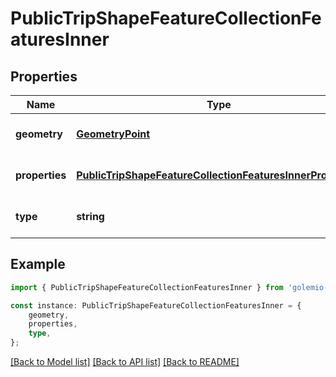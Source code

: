 # PublicTripShapeFeatureCollectionFeaturesInner


## Properties

Name | Type | Description | Notes
------------ | ------------- | ------------- | -------------
**geometry** | [**GeometryPoint**](GeometryPoint.md) |  | [optional] [default to undefined]
**properties** | [**PublicTripShapeFeatureCollectionFeaturesInnerProperties**](PublicTripShapeFeatureCollectionFeaturesInnerProperties.md) |  | [optional] [default to undefined]
**type** | **string** |  | [optional] [default to undefined]

## Example

```typescript
import { PublicTripShapeFeatureCollectionFeaturesInner } from 'golemio-public-transport-api';

const instance: PublicTripShapeFeatureCollectionFeaturesInner = {
    geometry,
    properties,
    type,
};
```

[[Back to Model list]](../README.md#documentation-for-models) [[Back to API list]](../README.md#documentation-for-api-endpoints) [[Back to README]](../README.md)
